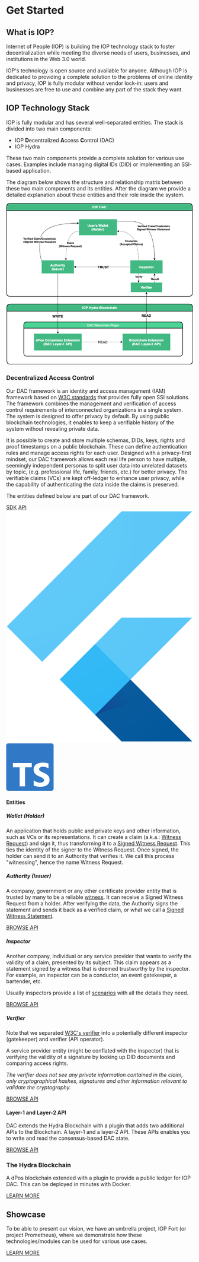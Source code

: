 # Get Started

## What is IOP?

Internet of People (IOP) is building the IOP technology stack to foster decentralization while meeting the diverse needs of users, businesses, and institutions in the Web 3.0 world.

IOP's technology is open source and available for anyone. Although IOP is dedicated to providing a complete solution to the problems of online identity and privacy, IOP is fully modular without vendor lock-in: users and businesses are free to use and combine any part of the stack they want.

## IOP Technology Stack

IOP is fully modular and has several well-separated entities. The stack is divided into two main components:

- IOP **D**ecentralized **A**ccess **C**ontrol (DAC)
- IOP Hydra

These two main components provide a complete solution for various use cases. Examples include managing digital IDs (DID) or implementing an SSI-based application.

The diagram below shows the structure and relationship matrix between these two main components and its entities. After the diagram we provide a detailed explanation about these entities and their role inside the system.

<img src="/assets/SSI_flow.png" class="d-block mx-auto">

### Decentralized Access Control

Our DAC framework is an identity and access management (IAM) framework based on [W3C standards](https://w3c.github.io/did-core) that provides fully open SSI solutions. The framework combines the management and verification of access control requirements of interconnected organizations in a single system. The system is designed to offer privacy by default. By using public blockchain technologies, it enables to keep a verifiable history of the system without revealing private data. 

It is possible to create and store multiple schemas, DIDs, keys, rights and proof timestamps on a public blockchain. These can define authentication rules and manage access rights for each user. Designed with a privacy-first mindset, our DAC framework allows each real life person to have multiple, seemingly independent personas to split user data into unrelated datasets by topic, (e.g. professional life, family, friends, etc.) for better privacy. The verifiable claims (VCs) are kept off-ledger to enhance user privacy, while the capability of authenticating the data inside the claims is preserved.

The entities defined below are part of our DAC framework.

<div class="mb-4">
    <a href="/#/sdk/dac" class="btn btn-sm btn-outline-primary mr-1">SDK</a>
    <a href="/#/sdk/dac" class="btn btn-sm btn-outline-primary">API</a>
    <img src="/assets/flutter_square_logo.png" class="tech-logo ml-2" title="Supports Flutter/Dart">
    <img src="/assets/ts_square_logo.png" class="tech-logo ml-3" title="Supports Typescript">
</div>

#### Entities

##### Wallet (Holder)

An application that holds public and private keys and other information, such as VCs or its representations. It can create a claim (a.k.a.: [Witness Request](/glossary?id=witness-request)) and sign it, thus transforming it to a [Signed Witness Request](/glossary?id=signed-witness-request). This ties the identity of the signer to the Witness Request. Once signed, the holder can send it to an Authority that verifies it. We call this process "witnessing", hence the name Witness Request.

##### Authority (Issuer)

A company, government or any other certificate provider entity that is trusted by many to be a reliable [witness](/glossary?id=witness). It can receive a Signed Witness Request from a holder. After verifying the data, the Authority signs the statement and sends it back as a verified claim, or what we call a [Signed Witness Statement](/glossary?id=signed-witness-statement).

<a href="/#/api/authority_api" class="btn btn-sm btn-outline-primary mt-auto mb-2">BROWSE API</a>

##### Inspector

Another company, individual or any service provider that wants to verify the validity of a claim, presented by its subject. This claim appears as a statement signed by a witness that is deemed trustworthy by the inspector. For example, an inspector can be a conductor, an event gatekeeper, a bartender, etc.

Usually inspectors provide a list of [scenarios](/glossary?id=scenario) with all the details they need.

<a href="/#/api/inspector_api" class="btn btn-sm btn-outline-primary mt-auto mb-2">BROWSE API</a>

##### Verifier

Note that we separated [W3C's verifier](https://w3c.github.io/vc-data-model/#dfn-verifier) into a potentially different inspector (gatekeeper) and verifier (API operator).

A service provider entity (might be conflated with the inspector) that is verifying the validity of a signature by looking up DID documents and comparing access rights.

*The verifier does not see any private information contained in the claim, only cryptographical hashes, signatures and other information relevant to validate the cryptography.*

<a href="/#/api/verifier_api" class="btn btn-sm btn-outline-primary mt-auto mb-2">BROWSE API</a>

#### Layer-1 and Layer-2 API

DAC extends the Hydra Blockchain with a plugin that adds two additional APIs to the Blockchain.
A layer-1 and a layer-2 API. These APIs enables you to write and read the consensus-based DAC state.

<a href="/#/api/api" class="btn btn-sm btn-outline-primary mt-auto mb-2">BROWSE API</a>

### The Hydra Blockchain

A dPos blockchain extended with a plugin to provide a public ledger for IOP DAC. This can be deployed in minutes with Docker.

<a href="/#/hydra" class="btn btn-sm btn-outline-primary">LEARN MORE</a>

## Showcase

To be able to present our vision, we have an umbrella project, IOP Fort (or project Prometheus), where we demonstrate how these technologies/modules can be used for various use cases.

<a href="/#/fort" class="btn btn-sm btn-outline-primary mt-auto mb-2">LEARN MORE</a>
